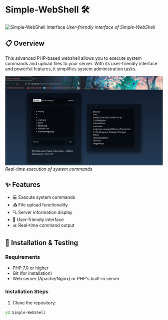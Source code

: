 # Simple-WebShell 🛠️

![Simple-WebShell Interface](https://r00t-shell.com/wp-content/uploads/2025/02/Simple-WebShell.png)
*User-friendly interface of Simple-WebShell*

## 📋 Overview

This advanced PHP-based webshell allows you to execute system commands and upload files to your server. With its user-friendly interface and powerful features, it simplifies system administration tasks.

![Command Execution](Demo1.png)
*Real-time execution of system commands*

## ✨ Features

- 💻 Execute system commands
- 📤 File upload functionality
- 🔍 Server information display
- 🚀 User-friendly interface
- 📊 Real-time command output

## 🚀 Installation & Testing

### Requirements
- PHP 7.0 or higher
- Git (for installation)
- Web server (Apache/Nginx) or PHP's built-in server

### Installation Steps

1. Clone the repository:
```bash
cd Simple-WebShell
